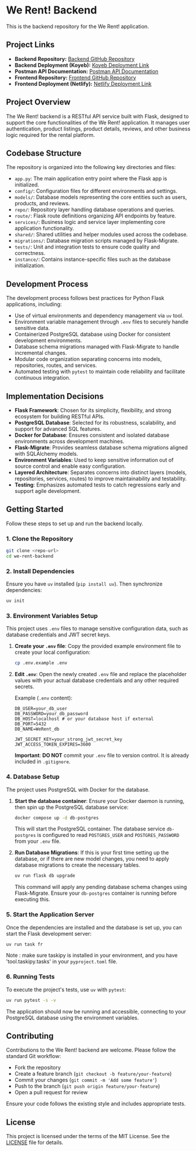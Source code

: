 # We Rent! Backend

This is the backend repository for the We Rent! application.

## Project Links

- **Backend Repository:** [Backend GitHub Repository](https://github.com/rizalandyyy/backend-team-two)
- **Backend Deployment (Koyeb):** [Koyeb Deployment Link](https://indirect-yasmin-ananana-483e9951.koyeb.app/)
- **Postman API Documentation:** [Postman API Documentation](https://documenter.getpostman.com/view/44239234/2sB3B8st5c#1dff3df8-6ee7-4ed8-a064-0ea0660e3472)
- **Frontend Repository:** [Frontend GitHub Repository](https://github.com/rizalandyyy/frontend-team-two)
- **Frontend Deployment (Netlify):** [Netlify Deployment Link](https://your-frontend-site.netlify.app)

## Project Overview

The We Rent! backend is a RESTful API service built with Flask, designed to support the core functionalities of the We Rent! application. It manages user authentication, product listings, product details, reviews, and other business logic required for the rental platform.

## Codebase Structure

The repository is organized into the following key directories and files:

- `app.py`: The main application entry point where the Flask app is initialized.
- `config/`: Configuration files for different environments and settings.
- `models/`: Database models representing the core entities such as users, products, and reviews.
- `repo/`: Repository layer handling database operations and queries.
- `route/`: Flask route definitions organizing API endpoints by feature.
- `services/`: Business logic and service layer implementing core application functionality.
- `shared/`: Shared utilities and helper modules used across the codebase.
- `migrations/`: Database migration scripts managed by Flask-Migrate.
- `tests/`: Unit and integration tests to ensure code quality and correctness.
- `instance/`: Contains instance-specific files such as the database initialization.

## Development Process

The development process follows best practices for Python Flask applications, including:

- Use of virtual environments and dependency management via `uv` tool.
- Environment variable management through `.env` files to securely handle sensitive data.
- Containerized PostgreSQL database using Docker for consistent development environments.
- Database schema migrations managed with Flask-Migrate to handle incremental changes.
- Modular code organization separating concerns into models, repositories, routes, and services.
- Automated testing with `pytest` to maintain code reliability and facilitate continuous integration.

## Implementation Decisions

- **Flask Framework**: Chosen for its simplicity, flexibility, and strong ecosystem for building RESTful APIs.
- **PostgreSQL Database**: Selected for its robustness, scalability, and support for advanced SQL features.
- **Docker for Database**: Ensures consistent and isolated database environments across development machines.
- **Flask-Migrate**: Provides seamless database schema migrations aligned with SQLAlchemy models.
- **Environment Variables**: Used to keep sensitive information out of source control and enable easy configuration.
- **Layered Architecture**: Separates concerns into distinct layers (models, repositories, services, routes) to improve maintainability and testability.
- **Testing**: Emphasizes automated tests to catch regressions early and support agile development.

## Getting Started

Follow these steps to set up and run the backend locally.

### 1. Clone the Repository

```bash
git clone <repo-url>
cd we-rent-backend
```

### 2. Install Dependencies

Ensure you have `uv` installed (`pip install uv`). Then synchronize dependencies:

```bash
uv init
```

### 3. Environment Variables Setup

This project uses `.env` files to manage sensitive configuration data, such as database credentials and JWT secret keys.

1.  **Create your `.env` file**:
    Copy the provided example environment file to create your local configuration:

    ```bash
    cp .env.example .env
    ```

2.  **Edit `.env`**:
    Open the newly created `.env` file and replace the placeholder values with your actual database credentials and any other required secrets.

    Example (`.env` content):

    ```
    DB_USER=your_db_user
    DB_PASSWORD=your_db_password
    DB_HOST=localhost # or your database host if external
    DB_PORT=5432
    DB_NAME=WeRent_db

    JWT_SECRET_KEY=your_strong_jwt_secret_key
    JWT_ACCESS_TOKEN_EXPIRES=3600
    ```

    **Important**: **DO NOT** commit your `.env` file to version control. It is already included in `.gitignore`.

### 4. Database Setup

The project uses PostgreSQL with Docker for the database.

1.  **Start the database container**:
    Ensure your Docker daemon is running, then spin up the PostgreSQL database service:

    ```bash
    docker compose up -d db-postgres
    ```

    This will start the PostgreSQL container. The database service `db-postgres` is configured to read `POSTGRES_USER` and `POSTGRES_PASSWORD` from your `.env` file.

2.  **Run Database Migrations**:
    If this is your first time setting up the database, or if there are new model changes, you need to apply database migrations to create the necessary tables.
    ```bash
    uv run flask db upgrade
    ```
    This command will apply any pending database schema changes using Flask-Migrate. Ensure your `db-postgres` container is running before executing this.

### 5. Start the Application Server

Once the dependencies are installed and the database is set up, you can start the Flask development server:

```bash
uv run task fr
```

Note : make sure taskipy is installed in your environment, and you have 'tool.taskipy.tasks' in your `pyproject.toml` file.

### 6. Running Tests

To execute the project's tests, use `uv` with `pytest`:

```bash
uv run pytest -s -v
```

The application should now be running and accessible, connecting to your PostgreSQL database using the environment variables.

## Contributing

Contributions to the We Rent! backend are welcome. Please follow the standard Git workflow:

- Fork the repository
- Create a feature branch (`git checkout -b feature/your-feature`)
- Commit your changes (`git commit -m 'Add some feature'`)
- Push to the branch (`git push origin feature/your-feature`)
- Open a pull request for review

Ensure your code follows the existing style and includes appropriate tests.

## License

This project is licensed under the terms of the MIT License. See the [LICENSE](LICENSE) file for details.
